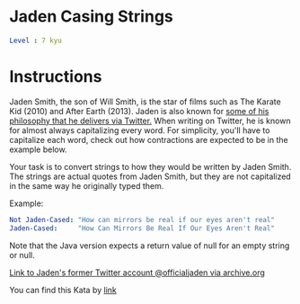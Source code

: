 # Jaden Casing Strings

```yaml
Level : 7 kyu
```

# Instructions

Jaden Smith, the son of Will Smith, is the star of films such as The Karate Kid (2010) and After Earth (2013). Jaden is also known for [some of his philosophy that he delivers via Twitter.](https://twitter.com/jaden)
When writing on Twitter, he is known for almost always capitalizing every word. For simplicity, you'll have to capitalize each word, check out how contractions are expected to be in the example below.
 
Your task is to convert strings to how they would be written by Jaden Smith. The strings are actual quotes from Jaden Smith, but they are not capitalized in the same way he originally typed them.
 
Example:

```yaml
Not Jaden-Cased: "How can mirrors be real if our eyes aren't real"
Jaden-Cased:     "How Can Mirrors Be Real If Our Eyes Aren't Real"
```

Note that the Java version expects a return value of null for an empty string or null.

[Link to Jaden's former Twitter account @officialjaden via archive.org](https://web.archive.org/web/20190624190255/https://twitter.com/officialjaden)

You can find this Kata by [link](https://www.codewars.com/kata/5390bac347d09b7da40006f6/train/java)